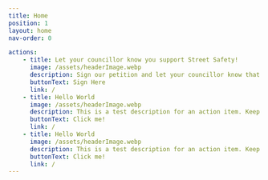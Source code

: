 ```yaml
---
title: Home
position: 1
layout: home
nav-order: 0

actions:
    - title: Let your councillor know you support Street Safety!
      image: /assets/headerImage.webp
      description: Sign our petition and let your councillor know that you support safer streets!
      buttonText: Sign Here
      link: /
    - title: Hello World
      image: /assets/headerImage.webp
      description: This is a test description for an action item. Keep it short and sweet.
      buttonText: Click me!
      link: /
    - title: Hello World
      image: /assets/headerImage.webp
      description: This is a test description for an action item. Keep it short and sweet.
      buttonText: Click me!
      link: /
---
```


